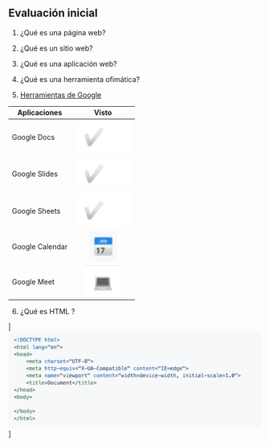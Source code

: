 ## Evaluación inicial 

1. ¿Qué es una página web?

2. ¿Qué es un sitio web?

3. ¿Qué es una aplicación web?

4. ¿Qué es una herramienta ofimática?

5. [Herramientas de Google](https://www.google.com/intl/es-419/chrome/browser-tools/)

|Aplicaciones|Visto|
|---------------|:------------:|
|Google Docs|![tick](https://github.com/Jmaikelhh28/SMX2_M8_UF1_A2_HidalgoJeanMichael/blob/main/Captura.PNG)|
|Google Slides|![tick](https://github.com/Jmaikelhh28/SMX2_M8_UF1_A2_HidalgoJeanMichael/blob/main/Captura.PNG)|
|Google Sheets|![tick](https://github.com/Jmaikelhh28/SMX2_M8_UF1_A2_HidalgoJeanMichael/blob/main/Captura.PNG)|
|Google Calendar|![tick](https://github.com/Jmaikelhh28/SMX2_M8_UF1_A2_HidalgoJeanMichael/blob/main/Captura2.PNG)|
|Google Meet|![tick](https://github.com/Jmaikelhh28/SMX2_M8_UF1_A2_HidalgoJeanMichael/blob/main/Captura3.PNG)|

6. ¿Qué es HTML ?

|![tick](https://github.com/Jmaikelhh28/SMX2_M8_UF1_A2_HidalgoJeanMichael/blob/main/Captura4.PNG)]